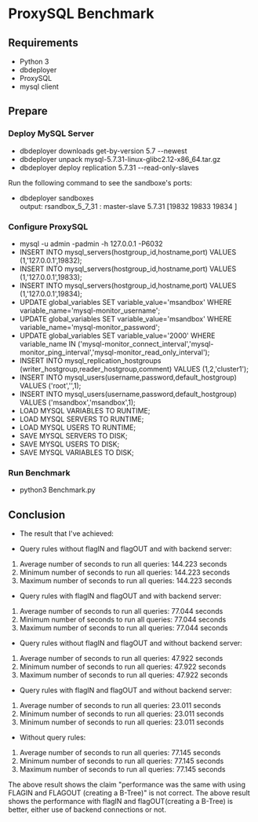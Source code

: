 # ProxySQL Benchmark

## Requirements
* Python 3
* dbdeployer
* ProxySQL
* mysql client
  
## Prepare

### Deploy MySQL Server

* dbdeployer downloads get-by-version 5.7 --newest
* dbdeployer unpack mysql-5.7.31-linux-glibc2.12-x86_64.tar.gz
* dbdeployer deploy replication 5.7.31 --read-only-slaves

Run the following command to see the sandboxe's ports:
* dbdeployer sandboxes  
output: rsandbox_5_7_31 : master-slave 5.7.31 [19832 19833 19834 ]
  
### Configure ProxySQL

* mysql -u admin -padmin -h 127.0.0.1 -P6032
* INSERT INTO mysql_servers(hostgroup_id,hostname,port) VALUES (1,'127.0.0.1',19832);
* INSERT INTO mysql_servers(hostgroup_id,hostname,port) VALUES (1,'127.0.0.1',19833);
* INSERT INTO mysql_servers(hostgroup_id,hostname,port) VALUES (1,'127.0.0.1',19834);
* UPDATE global_variables SET variable_value='msandbox' WHERE variable_name='mysql-monitor_username';
* UPDATE global_variables SET variable_value='msandbox' WHERE variable_name='mysql-monitor_password';
* UPDATE global_variables SET variable_value='2000' WHERE variable_name IN ('mysql-monitor_connect_interval','mysql-monitor_ping_interval','mysql-monitor_read_only_interval');
* INSERT INTO mysql_replication_hostgroups (writer_hostgroup,reader_hostgroup,comment) VALUES (1,2,'cluster1');
* INSERT INTO mysql_users(username,password,default_hostgroup) VALUES ('root','',1);
* INSERT INTO mysql_users(username,password,default_hostgroup) VALUES ('msandbox','msandbox',1);
* LOAD MYSQL VARIABLES TO RUNTIME;
* LOAD MYSQL SERVERS TO RUNTIME;
* LOAD MYSQL USERS TO RUNTIME;
* SAVE MYSQL SERVERS TO DISK;
* SAVE MYSQL USERS TO DISK;
* SAVE MYSQL VARIABLES TO DISK;

### Run Benchmark

* python3 Benchmark.py

## Conclusion

* The result that I've achieved:

* Query rules without flagIN and flagOUT and with backend server:
1. Average number of seconds to run all queries: 144.223 seconds
2. Minimum number of seconds to run all queries: 144.223 seconds
3. Maximum number of seconds to run all queries: 144.223 seconds

* Query rules with flagIN and flagOUT and with backend server:
1. Average number of seconds to run all queries: 77.044 seconds
2. Minimum number of seconds to run all queries: 77.044 seconds
3. Maximum number of seconds to run all queries: 77.044 seconds

* Query rules without flagIN and flagOUT and without backend server: 
1. Average number of seconds to run all queries: 47.922 seconds
2. Minimum number of seconds to run all queries: 47.922 seconds
3. Maximum number of seconds to run all queries: 47.922 seconds

* Query rules with flagIN and flagOUT and without backend server: 
1. Average number of seconds to run all queries: 23.011 seconds
2. Minimum number of seconds to run all queries: 23.011 seconds
3. Minimum number of seconds to run all queries: 23.011 seconds

* Without query rules:
1. Average number of seconds to run all queries: 77.145 seconds
2. Minimum number of seconds to run all queries: 77.145 seconds
3. Maximum number of seconds to run all queries: 77.145 seconds

The above result shows the claim "performance was the same with using FLAGIN and FLAGOUT (creating a B-Tree)" is not correct.
The above result shows the performance with flagIN and flagOUT(creating a B-Tree) is better, either use of backend connections or not.  

